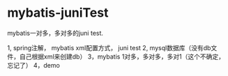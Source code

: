 # mybatis-juniTest
mybatis一对多，多对多的juni test.

1, spring注解， mybatis xml配置方式， juni test
2, mysql数据库（没有db文件，自己根据xml来创建db）
3，mybatis 1对多，多对多，多对1（这个不确定，忘记了）
4，demo
